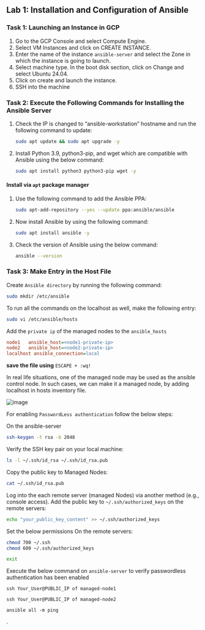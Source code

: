 
## Lab 1: Installation and Configuration of Ansible

### Task 1: Launching an Instance in GCP

1. Go to the GCP Console and select Compute Engine.
2. Select VM Instances and click on CREATE INSTANCE.
3. Enter the name of the instance `ansible-server` and select the Zone in which the instance is going to launch.
4. Select machine type. In the boot disk section, click on Change and select Ubuntu 24.04.
5. Click on create and launch the instance.
6. SSH into the machine

### Task 2: Execute the Following Commands for Installing the Ansible Server

1. Check the IP is changed to “ansible-workstation” hostname and run the following command to update:
    ```bash
    sudo apt update && sudo apt upgrade -y
    ```

2. Install Python 3.9, python3-pip, and wget which are compatible with Ansible using the below command:
    ```bash
    sudo apt install python3 python3-pip wget -y
    ```
#### Install via `apt` package manager
1. Use the following command to add the Ansible PPA:
   ```bash
   sudo apt-add-repository --yes --update ppa:ansible/ansible
   ```

2. Now install Ansible by using the following command:
   ```bash
   sudo apt install ansible -y
   ```

3. Check the version of Ansible using the below command:
   ```bash
   ansible --version
   ```

### Task 3: Make Entry in the Host File
Create `Ansible directory`  by running the following command:
```bash
sudo mkdir /etc/ansible
```
To run all the commands on the localhost as well, make the following entry:

```bash
sudo vi /etc/ansible/hosts
```

Add the `private ip` of the managed nodes to the `ansible_hosts`
```ini
node1   ansible_host=<node1-private-ip>  
node2   ansible_host=<node2-private-ip> 
localhost ansible_connection=local
```
**save the file using** `ESCAPE + :wq!`

In real life situations, one of the managed node may be used as the ansible control node.
In such cases, we can make it a managed node, by adding localhost in hosts inventory file.

![image](https://github.com/user-attachments/assets/5dee6a8c-f016-40c2-a8a2-75101c36ff70)


For enabling `PasswordLess authentication` follow the below steps:

On the ansible-server
```bash
ssh-keygen -t rsa -b 2048
```
Verify the  SSH key pair on your local machine:
```bash
ls -l ~/.ssh/id_rsa ~/.ssh/id_rsa.pub
```
Copy the public key to Managed Nodes:
```bash
cat ~/.ssh/id_rsa.pub
```
Log into the each remote server (managed Nodes) via another method (e.g., console access).
Add the public key to `~/.ssh/authorized_keys` on the remote servers:
```bash
echo "your_public_key_content" >> ~/.ssh/authorized_keys
```

Set the below permissions On the remote servers:
```bash
chmod 700 ~/.ssh
chmod 600 ~/.ssh/authorized_keys
```
```bash
exit
```
Execute the below command on `ansible-server` to verify passwordless authentication has been enabled
```
ssh Your_User@PUBLIC_IP of managed-node1
```
```
ssh Your_User@PUBLIC_IP of managed-node2
```
```ansible
ansible all -m ping
```


.
